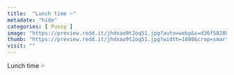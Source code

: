 ```yaml
---
title:  "Lunch time 💦"
metadate: "hide"
categories: [ Pussy ]
image: "https://preview.redd.it/jhdxao9t2oq51.jpg?auto=webp&s=d36f58288d5f78b98bed854ae2fe211bfad65f8c"
thumb: "https://preview.redd.it/jhdxao9t2oq51.jpg?width=1080&crop=smart&auto=webp&s=a46258733b923125d2e64e77e74c738e4c3adb2f"
visit: ""
---
```

Lunch time 💦
